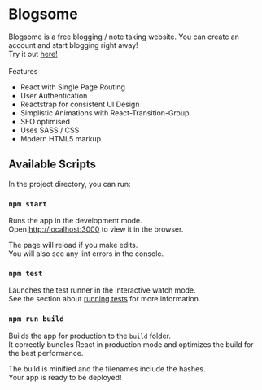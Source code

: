# Blogsome
Blogsome is a free blogging / note taking website. You can create an account and start blogging right away!
<br/>Try it out <a href="https://blogsome.netlify.app/">here!</a>
<br/>
<br/>Features
<ul>
  <li>React with Single Page Routing</li>
  <li>User Authentication</li>
  <li>Reactstrap for consistent UI Design</li>
  <li>Simplistic Animations with React-Transition-Group</li>
  <li>SEO optimised</li>
  <li>Uses SASS / CSS</li>
  <li>Modern HTML5 markup</li>
</ul>

## Available Scripts

In the project directory, you can run:

### `npm start`

Runs the app in the development mode.<br />
Open [http://localhost:3000](http://localhost:3000) to view it in the browser.

The page will reload if you make edits.<br />
You will also see any lint errors in the console.

### `npm test`

Launches the test runner in the interactive watch mode.<br />
See the section about [running tests](https://facebook.github.io/create-react-app/docs/running-tests) for more information.

### `npm run build`

Builds the app for production to the `build` folder.<br />
It correctly bundles React in production mode and optimizes the build for the best performance.

The build is minified and the filenames include the hashes.<br />
Your app is ready to be deployed!
